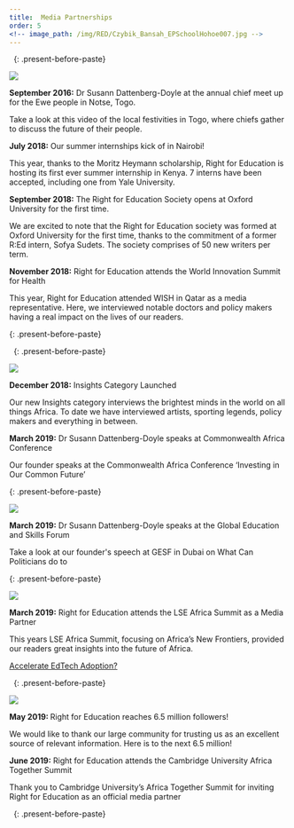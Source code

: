 ```yaml
---
title:  Media Partnerships
order: 5
<!-- image_path: /img/RED/Czybik_Bansah_EPSchoolHohoe007.jpg -->
---
```


&nbsp;
{: .present-before-paste}
<div class="img_wrap text-center pb-3">
	<img src="{{site.baseurl}}/img/media-partners/wish-foundation.jpg" class="img-fluid">
</div>

<div class="content_wrap">
	<p><strong class="font-weight-bold">September 2016:</strong> Dr Susann Dattenberg-Doyle at the annual chief meet up for the Ewe people in Notse, Togo.</p>
	<p class="font-italic">Take a look at this video of the local festivities in Togo, where chiefs gather to discuss the future of their people.</p></div>

<div class="content_wrap">
	<p><strong class="font-weight-bold">July 2018:</strong> Our summer internships kick of in Nairobi!</p>
	<p>This year, thanks to the Moritz Heymann scholarship, Right for Education is hosting its first ever summer internship in Kenya. 7 interns have been accepted, including one from Yale University.</p></div>

<div class="content_wrap">
	<p><strong class="font-weight-bold">September 2018:</strong> The Right for Education Society opens at Oxford University for the first time.</p>
	<p>We are excited to note that the Right for Education society was formed at Oxford University for the first time, thanks to the commitment of a former R:Ed intern, Sofya Sudets. The society comprises of 50 new writers per term.</p></div>

<div class="content_wrap">
	<p><strong class="font-weight-bold">November 2018:</strong> Right for Education attends the World Innovation Summit for Health</p>
	<p>This year, Right for Education attended WISH in Qatar as a media representative. Here, we interviewed notable doctors and policy makers having a real impact on the lives of our readers.</p> </div>


{: .present-before-paste}

&nbsp;
{: .present-before-paste}
<div class="img_wrap text-center pb-3">
	<img src="{{site.baseurl}}/img/media-partners/common-wealth-summit.png" class="img-fluid">
</div>
<div class="content_wrap">
	<p><strong class="font-weight-bold">December 2018:</strong> Insights Category Launched</p>
	<p>Our new Insights category interviews the brightest minds in the world on all things Africa. To date we have interviewed artists, sporting legends, policy makers and everything in between.</p></div>

<div class="content_wrap">
	<p><strong class="font-weight-bold">March 2019:</strong> Dr Susann Dattenberg-Doyle speaks at Commonwealth Africa Conference</p>
	<p>Our founder speaks at the Commonwealth Africa Conference ‘Investing in Our Common Future’</p></div>

{: .present-before-paste}

<div class="img_wrap text-center pb-3">
	<img src="{{site.baseurl}}/img/media-partners/global-forum.jpg" class="img-fluid">
</div>
<div class="content_wrap">
	<p><strong class="font-weight-bold">March 2019:</strong>  Dr Susann Dattenberg-Doyle speaks at the Global Education and Skills Forum</p></div>

 
<div class="content_wrap">
	<p>Take a look at our founder's speech at GESF in Dubai on What Can Politicians do to</p></div>

{: .present-before-paste}

<div class="img_wrap text-center pb-5">
	<img src="{{site.baseurl}}/img/media-partners/lse-africa-summit.jpg" class="img-fluid">
</div>
<div class="content_wrap">
	<p><strong class="font-weight-bold">March 2019:</strong> Right for Education attends the LSE Africa Summit as a Media Partner</p>
	<p>This years LSE Africa Summit, focusing on Africa’s New Frontiers, provided our readers great insights into the future of Africa.</p></div>

 
<div class="content_wrap">
	<p><a href="https://www.youtube.com/watch?v=pN2xg3KmkhQ">Accelerate EdTech Adoption?</a></p></div>

&nbsp;
{: .present-before-paste}

<div class="img_wrap text-center pb-5">
	<img src="{{site.baseurl}}/img/media-partners/africa-together.png" class="img-fluid">
</div>
<div class="content_wrap">
	<p><strong class="font-weight-bold"> May 2019: </strong> Right for Education reaches 6.5 million followers!</p>
	<p>We would like to thank our large community for trusting us as an excellent source of relevant information. Here is to the next 6.5 million!</p></div>

<div class="content_wrap">
	<p><strong class="font-weight-bold">June 2019:</strong> Right for Education attends the Cambridge University Africa Together Summit</p>
<p>Thank you to Cambridge University’s Africa Together Summit for inviting Right for Education as an official media partner</p></div>

&nbsp;
{: .present-before-paste}